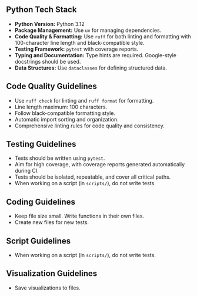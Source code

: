 ## Python Tech Stack

- **Python Version:** Python 3.12
- **Package Management:** Use `uv` for managing dependencies.
- **Code Quality & Formatting:** Use `ruff` for both linting and formatting with 100-character line length and black-compatible style.
- **Testing Framework:** `pytest` with coverage reports.
- **Typing and Documentation:** Type hints are required. Google-style docstrings should be used.
- **Data Structures:** Use `dataclasses` for defining structured data.

## Code Quality Guidelines

- Use `ruff check` for linting and `ruff format` for formatting.
- Line length maximum: 100 characters.
- Follow black-compatible formatting style.
- Automatic import sorting and organization.
- Comprehensive linting rules for code quality and consistency.

## Testing Guidelines

- Tests should be written using `pytest`.
- Aim for high coverage, with coverage reports generated automatically during CI.
- Tests should be isolated, repeatable, and cover all critical paths.
- When working on a script (in `scripts/`), do not write tests

## Coding Guidelines

- Keep file size small. Write functions in their own files.
- Create new files for new tests.

## Script Guidelines

- When working on a script (in `scripts/`), do not write tests.

## Visualization Guidelines

- Save visualizations to files.